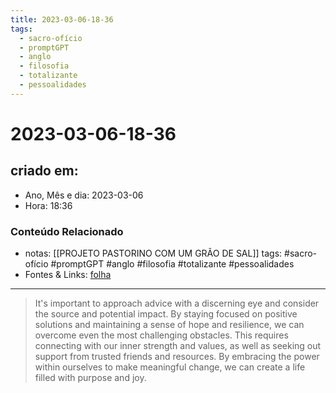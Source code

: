 ```yaml
---
title: 2023-03-06-18-36
tags:
  - sacro-ofício
  - promptGPT
  - anglo
  - filosofia
  - totalizante
  - pessoalidades
---
```

# 2023-03-06-18-36

## criado em: 
-  Ano, Mês e dia: 2023-03-06
- Hora: 18:36

### Conteúdo Relacionado
- notas: [[PROJETO PASTORINO COM UM GRÃO DE SAL]]
tags: #sacro-ofício #promptGPT #anglo #filosofia #totalizante #pessoalidades 
- Fontes & Links: [folha](https://www1.folha.uol.com.br/folha/livrariadafolha/825139-ha-cem-anos-nascia-carlos-torres-pastorino-autor-de-minutos-de-sabedoria.shtml)
---
>It's important to approach advice with a discerning eye and consider the source and potential impact. By staying focused on positive solutions and maintaining a sense of hope and resilience, we can overcome even the most challenging obstacles. This requires connecting with our inner strength and values, as well as seeking out support from trusted friends and resources. By embracing the power within ourselves to make meaningful change, we can create a life filled with purpose and joy.